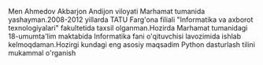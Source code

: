 Men Ahmedov Akbarjon Andijon viloyati Marhamat tumanida yashayman.2008-2012 yillarda TATU Farg'ona filiali "Informatika va axborot texnologiyalari" fakultetida taxsil olganman.Hozirda Marhamat tumanidagi 18-umumta'lim maktabida Informatika fani o'qituvchisi lavozimida ishlab kelmoqdaman.Hozirgi kundagi eng asosiy maqsadim Python dasturlash tilini mukammal o'rganish 
